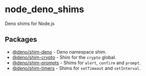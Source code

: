 # node_deno_shims

Deno shims for Node.js

## Packages

- [@deno/shim-deno](packages/shim-deno) - Deno namespace shim.
- [@deno/shim-crypto](packages/shim-crypto) - Shim for the `crypto` global.
- [@deno/shim-prompts](packages/shim-prompts) - Shims for `alert`, `confirm` and
  `prompt`.
- [@deno/shim-timers](packages/shim-timers) - Shims for `setTimeout` and
  `setInterval`.
